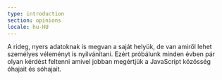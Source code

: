 ```yaml
---
type: introduction
section: opinions
locale: hu-HU
---
```

 A rideg, nyers adatoknak is megvan a saját helyük, de van amiről lehet személyes véleményt is nyilvánítani. Ezért próbálunk minden évben pár olyan kérdést feltenni amivel jobban megértjük a JavaScript közösség óhajait és sóhajait.